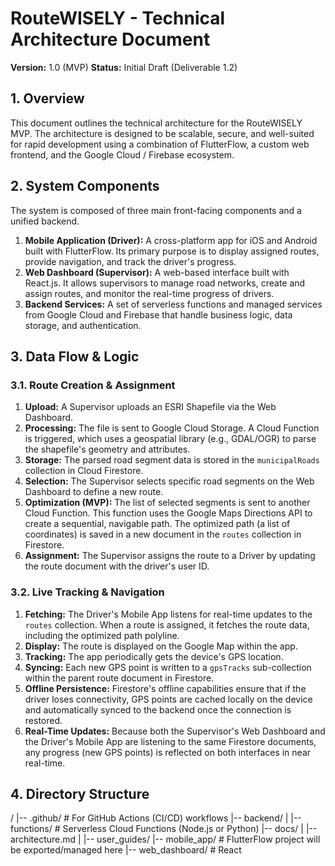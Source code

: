 # RouteWISELY - Technical Architecture Document

**Version:** 1.0 (MVP)
**Status:** Initial Draft (Deliverable 1.2)

## 1. Overview

This document outlines the technical architecture for the RouteWISELY MVP. The architecture is designed to be scalable, secure, and well-suited for rapid development using a combination of FlutterFlow, a custom web frontend, and the Google Cloud / Firebase ecosystem.

## 2. System Components

The system is composed of three main front-facing components and a unified backend.

1.  **Mobile Application (Driver):** A cross-platform app for iOS and Android built with FlutterFlow. Its primary purpose is to display assigned routes, provide navigation, and track the driver's progress.
2.  **Web Dashboard (Supervisor):** A web-based interface built with React.js. It allows supervisors to manage road networks, create and assign routes, and monitor the real-time progress of drivers.
3.  **Backend Services:** A set of serverless functions and managed services from Google Cloud and Firebase that handle business logic, data storage, and authentication.

## 3. Data Flow & Logic

### 3.1. Route Creation & Assignment

1.  **Upload:** A Supervisor uploads an ESRI Shapefile via the Web Dashboard.
2.  **Processing:** The file is sent to Google Cloud Storage. A Cloud Function is triggered, which uses a geospatial library (e.g., GDAL/OGR) to parse the shapefile's geometry and attributes.
3.  **Storage:** The parsed road segment data is stored in the `municipalRoads` collection in Cloud Firestore.
4.  **Selection:** The Supervisor selects specific road segments on the Web Dashboard to define a new route.
5.  **Optimization (MVP):** The list of selected segments is sent to another Cloud Function. This function uses the Google Maps Directions API to create a sequential, navigable path. The optimized path (a list of coordinates) is saved in a new document in the `routes` collection in Firestore.
6.  **Assignment:** The Supervisor assigns the route to a Driver by updating the route document with the driver's user ID.

### 3.2. Live Tracking & Navigation

1.  **Fetching:** The Driver's Mobile App listens for real-time updates to the `routes` collection. When a route is assigned, it fetches the route data, including the optimized path polyline.
2.  **Display:** The route is displayed on the Google Map within the app.
3.  **Tracking:** The app periodically gets the device's GPS location.
4.  **Syncing:** Each new GPS point is written to a `gpsTracks` sub-collection within the parent route document in Firestore.
5.  **Offline Persistence:** Firestore's offline capabilities ensure that if the driver loses connectivity, GPS points are cached locally on the device and automatically synced to the backend once the connection is restored.
6.  **Real-Time Updates:** Because both the Supervisor's Web Dashboard and the Driver's Mobile App are listening to the same Firestore documents, any progress (new GPS points) is reflected on both interfaces in near real-time.

## 4. Directory Structure
/
|-- .github/            # For GitHub Actions (CI/CD) workflows
|-- backend/
|   |-- functions/      # Serverless Cloud Functions (Node.js or Python)
|-- docs/
|   |-- architecture.md
|   |-- user_guides/
|-- mobile_app/         # FlutterFlow project will be exported/managed here
|-- web_dashboard/      # React
